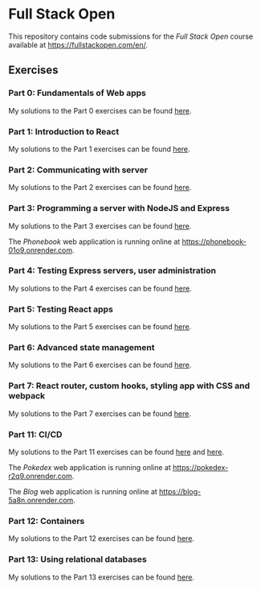 # Full Stack Open

This repository contains code submissions for the *Full Stack Open* course available at https://fullstackopen.com/en/.


## Exercises

### Part 0: Fundamentals of Web apps

My solutions to the Part 0 exercises can be found [here](./exercises/part0/README.md).

### Part 1: Introduction to React

My solutions to the Part 1 exercises can be found [here](./exercises/part1/).

### Part 2: Communicating with server

My solutions to the Part 2 exercises can be found [here](./exercises/part2/).

### Part 3: Programming a server with NodeJS and Express

My solutions to the Part 3 exercises can be found [here](./exercises/part3/).

The *Phonebook* web application is running online at <https://phonebook-01o9.onrender.com>.

### Part 4: Testing Express servers, user administration

My solutions to the Part 4 exercises can be found [here](./exercises/part4/).

### Part 5: Testing React apps

My solutions to the Part 5 exercises can be found [here](./exercises/part5/).

### Part 6: Advanced state management

My solutions to the Part 6 exercises can be found [here](./exercises/part6/).

### Part 7: React router, custom hooks, styling app with CSS and webpack

My solutions to the Part 7 exercises can be found [here](./exercises/part7/).

### Part 11: CI/CD

My solutions to the Part 11 exercises can be found [here](https://github.com/mplaine/full-stack-open-pokedex) and [here](https://github.com/mplaine/full-stack-open-blog).

The *Pokedex* web application is running online at <https://pokedex-r2q9.onrender.com>.

The *Blog* web application is running online at <https://blog-5a8n.onrender.com>.

### Part 12: Containers

My solutions to the Part 12 exercises can be found [here](./exercises/part12/).

### Part 13: Using relational databases

My solutions to the Part 13 exercises can be found [here](./exercises/part13/).
